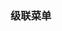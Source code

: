 ### 级联菜单

<div class="p10" style="width:360px">
    <vi-cascader v-model="value" :options="area" placeholder="选择地区"></vi-cascader>
</div>

<script>
export default {
  data() {
    return {
      value: ["广东"],
      area: {
        gd: {
          value: "广东",
          subset: {
            sz: {
              value: "深圳",
              subset: {
                ft: {
                  value: "福田",
                  subset: {
                    ba: "购物公园",
                    ns: "华强北"
                  }
                },
                ba: {
                  value: "宝安",
                  subset: {
                    ba: "灵芝",
                    ns: "宝体"
                  }
                },
                ns: "南山"
              }
            },
            gz: {
              value: "广州",
              subset: {
                c1: "天河",
                c2: "番禺"
              }
            },
            hz: "惠州",
            dw: "东莞",
            jm: "江门",
            jy: "揭阳",
            zh: "珠海",
            yf: "云浮",
            mm: "茂名",
            zs: "中山",
            fs: "佛山",
            hy: "河源",
            mz: "梅州",
            xy: "新余",
            zj: "湛江",
          }
        },
        zj: {
          value: "浙江",
          subset: {
            c1: {
              value: "杭州"
            }
          }
        },
        hb: {
          value: "湖北",
          subset: {
            wh: {
              value: "武汉",
              subset: {
                wc: "武昌",
                hk: "汉口"
              }
            },
            jz: "荆州"
          }
        }
      }
    };
  },
  methods: {}
};
</script>

<style lang="scss">

</style>
